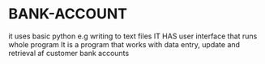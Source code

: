 # BANK-ACCOUNT
it uses basic python e.g writing to text files
IT HAS user interface that runs whole program
It is a program that works with data entry, update and retrieval af customer bank accounts
